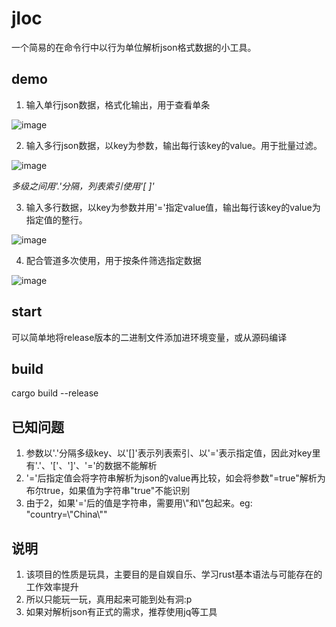 # jloc

一个简易的在命令行中以行为单位解析json格式数据的小工具。

## demo

1. 输入单行json数据，格式化输出，用于查看单条

![image](https://github.com/Shikai-Jin/jloc/blob/main/readme_gif/1.gif)



2. 输入多行json数据，以key为参数，输出每行该key的value。用于批量过滤。

![image](https://github.com/Shikai-Jin/jloc/blob/main/readme_gif/2.gif)

_多级之间用'.'分隔，列表索引使用'[ ]'_



3. 输入多行数据，以key为参数并用'='指定value值，输出每行该key的value为指定值的整行。

![image](https://github.com/Shikai-Jin/jloc/blob/main/readme_gif/3.gif)



4. 配合管道多次使用，用于按条件筛选指定数据

![image](https://github.com/Shikai-Jin/jloc/blob/main/readme_gif/4.gif)



## start

可以简单地将release版本的二进制文件添加进环境变量，或从源码编译



## build

cargo build --release



## 已知问题

1. 参数以'.'分隔多级key、以'[]'表示列表索引、以'='表示指定值，因此对key里有'.'、'['、']'、'='的数据不能解析
2. '='后指定值会将字符串解析为json的value再比较，如会将参数"=true"解析为布尔true，如果值为字符串"true"不能识别
3. 由于2，如果'='后的值是字符串，需要用\\"和\\"包起来。eg: "country=\\"China\\""



## 说明

1. 该项目的性质是玩具，主要目的是自娱自乐、学习rust基本语法与可能存在的工作效率提升
2. 所以只能玩一玩，真用起来可能到处有洞:p
3. 如果对解析json有正式的需求，推荐使用jq等工具
